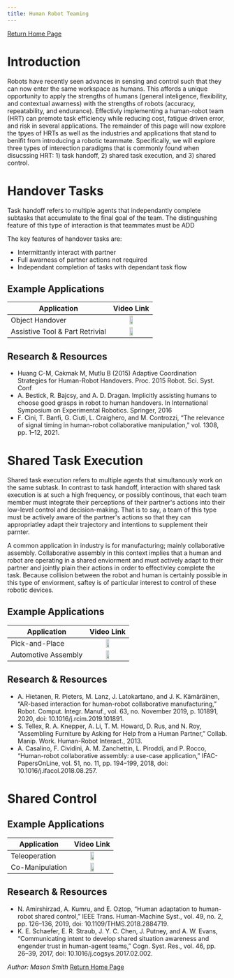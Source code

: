 ```yaml
---
title: Human Robot Teaming
---
```


[Return Home Page](../index.md)
# Introduction 
Robots have recently seen advances in sensing and control such that they can now enter the same workspace as humans. This affords a unique opportunity to apply the strengths of humans (general inteligence, flexibility, and contextual awarness) with the strengths of robots (accuracy, repeatability, and endurance). Effectivly implementing a human-robot team (HRT) can premote task efficiency while reducing cost, fatigue driven error, and risk in several applications. The remainder of this page will now explore the tpyes of HRTs as well as the industries and applications that stand to benifit from introducing a robotic teammate.  Specifically, we will explore three types of interection paradigms that is commonly found when disucssing HRT: 1) task handoff, 2) shared task execution, and 3) shared control.

<!--- ![HRC Modes](https://user-images.githubusercontent.com/62581907/154872098-36b5132e-6880-4e30-a837-aed7ee3d11e3.png) --->

# Handover Tasks
Task handoff refers to multiple agents that independantly complete subtasks that accumulate to the final goal of the team. The distingushing feature of this type of interaction is that teammates must be ADD

The key features of handover tasks are:
- Intermittantly interact with partner
- Full awarness of partner actions not required
- Independant completion of tasks with dependant task flow

## Example Applications

| Application  | Video Link |
| ----------- |  :----: |
| Object Handover                  |[<img src="https://img.youtube.com/vi/I7mAoEJHee4/0.jpg" width="30%" height="30%">](https://youtu.be/I7mAoEJHee4?t=126)   |
| Assistive Tool & Part Retrivial  |[<img src="https://img.youtube.com/vi/RN9iskWeNfE/0.jpg" width="30%" height="30%">](https://youtu.be/RN9iskWeNfE)   |


## Research & Resources 
- Huang C-M, Cakmak M, Mutlu B (2015) Adaptive Coordination Strategies for Human-Robot Handovers. Proc. 2015 Robot. Sci. Syst. Conf
- A. Bestick, R. Bajcsy, and A. D. Dragan. Implicitly assisting humans to choose good grasps in robot to human handovers. In International Symposium on Experimental Robotics. Springer, 2016
- F. Cini, T. Banfi, G. Ciuti, L. Craighero, and M. Controzzi, “The relevance of signal timing in human-robot collaborative manipulation,” vol. 1308, pp. 1–12, 2021.







# Shared Task Execution
Shared task execution refers to multiple agents that simultanously work on the same subtask. In contrast to task handoff, interaction with shared task execution is at such a high frequency, or possibly continous, that each team member must integrate their perceptions of their partner's actions into their low-level control and decision-making. That is to say, a team of this type must be actively aware of the partner's actions so that they can appropriatley adapt their trajectory and intentions to supplement their parnter. 

A common application in industry is for manufacturing; mainly collaborative assembly. Collaborative assembly in this context implies that a human and robot are operating in a shared enviorment and must actively adapt to their partner and jointly plain their actions in order to effectivley complete the task. Because collision between the robot and human is certainly possible in this type of enviorment, saftey is of particular interest to control of these robotic devices.

## Example Applications
| Application  | Video Link |
| ----------- |  :----: |
| Pick-and-Place |[<img src="https://img.youtube.com/vi/i9Vbh2mPG6M/0.jpg" width="30%" height="30%">](https://youtu.be/i9Vbh2mPG6M) |
| Automotive Assembly |[<img src="https://img.youtube.com/vi/O0Xcb_eLjYA/0.jpg" width="30%" height="30%">](https://youtu.be/O0Xcb_eLjYA?t=80) |


## Research & Resources 
- A. Hietanen, R. Pieters, M. Lanz, J. Latokartano, and J. K. Kämäräinen, “AR-based interaction for human-robot collaborative manufacturing,” Robot. Comput. Integr. Manuf., vol. 63, no. November 2019, p. 101891, 2020, doi: 10.1016/j.rcim.2019.101891.
- S. Tellex, R. A. Knepper, A. Li, T. M. Howard, D. Rus, and N. Roy, “Assembling Furniture by Asking for Help from a Human Partner,” Collab. Manip. Work. Human-Robot Interact., 2013.
- A. Casalino, F. Cividini, A. M. Zanchettin, L. Piroddi, and P. Rocco, “Human-robot collaborative assembly: a use-case application,” IFAC-PapersOnLine, vol. 51, no. 11, pp. 194–199, 2018, doi: 10.1016/j.ifacol.2018.08.257.


# Shared Control

## Example Applications
| Application  | Video Link |
| ----------- |  :----: |
|Teleoperation | [<img src="https://img.youtube.com/vi/M6mQWcLAiko/0.jpg" width="30%" height="30%">](https://youtu.be/M6mQWcLAiko) |
|Co-Manipulation | [<img src="https://img.youtube.com/vi/xB9-vEiZwKY/0.jpg" width="30%" height="30%">](https://youtu.be/xB9-vEiZwKY?t=28) |

## Research & Resources 
- N. Amirshirzad, A. Kumru, and E. Oztop, “Human adaptation to human-robot shared control,” IEEE Trans. Human-Machine Syst., vol. 49, no. 2, pp. 126–136, 2019, doi: 10.1109/THMS.2018.2884719.
- K. E. Schaefer, E. R. Straub, J. Y. C. Chen, J. Putney, and A. W. Evans, “Communicating intent to develop shared situation awareness and engender trust in human-agent teams,” Cogn. Syst. Res., vol. 46, pp. 26–39, 2017, doi: 10.1016/j.cogsys.2017.02.002.


_Author: Mason Smith_
[Return Home Page](../index.md)
